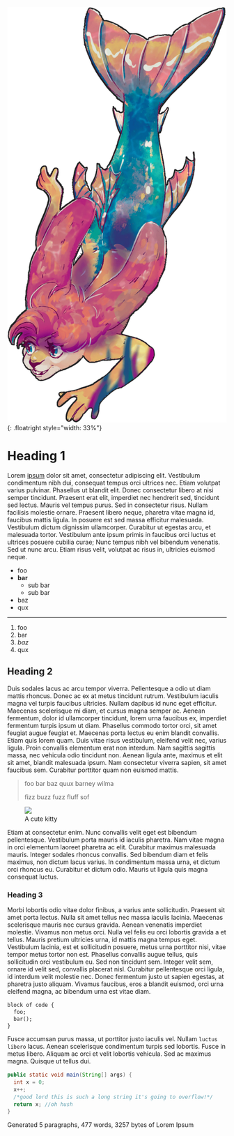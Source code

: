 ![the mermaid bunny herself](/assets/img/merbun-trans.png){: .floatright style="width: 33%"}

# Heading 1
Lorem [ipsum][link1] dolor sit amet, consectetur adipiscing elit. Vestibulum condimentum nibh dui, consequat tempus orci ultrices nec. Etiam volutpat varius pulvinar. Phasellus ut blandit elit. Donec consectetur libero at nisi semper tincidunt. Praesent erat elit, imperdiet nec hendrerit sed, tincidunt sed lectus. Mauris vel tempus purus. Sed in consectetur risus. Nullam facilisis molestie ornare. Praesent libero neque, pharetra vitae magna id, faucibus mattis ligula. In posuere est sed massa efficitur malesuada. Vestibulum dictum dignissim ullamcorper. Curabitur ut egestas arcu, et malesuada tortor. Vestibulum ante ipsum primis in faucibus orci luctus et ultrices posuere cubilia curae; Nunc tempus nibh vel bibendum venenatis. Sed ut nunc arcu. Etiam risus velit, volutpat ac risus in, ultricies euismod neque.

[link1]: #

- foo
- **bar**
  - sub bar
  - sub bar
- baz
- qux

* * * * *

1. foo
1. bar
1. *baz*
1. qux


## Heading 2

Duis sodales lacus ac arcu tempor viverra. Pellentesque a odio ut diam mattis rhoncus. Donec ac ex at metus tincidunt rutrum. Vestibulum iaculis magna vel turpis faucibus ultricies. Nullam dapibus id nunc eget efficitur. Maecenas scelerisque mi diam, et cursus magna semper ac. Aenean fermentum, dolor id ullamcorper tincidunt, lorem urna faucibus ex, imperdiet fermentum turpis ipsum ut diam. Phasellus commodo tortor orci, sit amet feugiat augue feugiat et. Maecenas porta lectus eu enim blandit convallis. Etiam quis lorem quam. Duis vitae risus vestibulum, eleifend velit nec, varius ligula. Proin convallis elementum erat non interdum. Nam sagittis sagittis massa, nec vehicula odio tincidunt non. Aenean ligula ante, maximus et elit sit amet, blandit malesuada ipsum. Nam consectetur viverra sapien, sit amet faucibus sem. Curabitur porttitor quam non euismod mattis.

> foo bar baz quux barney wilma
>
> fizz buzz fuzz fluff sof

<figure>
<img src="https://placekitten.com/300/300">
<figcaption>A cute kitty</figcaption>
</figure>

Etiam at consectetur enim. Nunc convallis velit eget est bibendum pellentesque. Vestibulum porta mauris id iaculis pharetra. Nam vitae magna in orci elementum laoreet pharetra ac elit. Curabitur maximus malesuada mauris. Integer sodales rhoncus convallis. Sed bibendum diam et felis maximus, non dictum lacus varius. In condimentum massa urna, et dictum orci rhoncus eu. Curabitur et dictum odio. Mauris ut ligula quis magna consequat luctus.


### Heading 3

Morbi lobortis odio vitae dolor finibus, a varius ante sollicitudin. Praesent sit amet porta lectus. Nulla sit amet tellus nec massa iaculis lacinia. Maecenas scelerisque mauris nec cursus gravida. Aenean venenatis imperdiet molestie. Vivamus non metus orci. Nulla vel felis eu orci lobortis gravida a et tellus. Mauris pretium ultricies urna, id mattis magna tempus eget. Vestibulum lacinia, est et sollicitudin posuere, metus urna porttitor nisi, vitae tempor metus tortor non est. Phasellus convallis augue tellus, quis sollicitudin orci vestibulum eu. Sed non tincidunt sem. Integer velit sem, ornare id velit sed, convallis placerat nisl. Curabitur pellentesque orci ligula, id interdum velit molestie nec. Donec fermentum justo ut sapien egestas, at pharetra justo aliquam. Vivamus faucibus, eros a blandit euismod, orci urna eleifend magna, ac bibendum urna est vitae diam.

```
block of code {
  foo;
  bar();
}
```

Fusce accumsan purus massa, ut porttitor justo iaculis vel. Nullam `luctus libero` lacus. Aenean scelerisque condimentum turpis sed lobortis. Fusce in metus libero. Aliquam ac orci et velit lobortis vehicula. Sed ac maximus magna. Quisque ut tellus dui.

```java
public static void main(String[] args) {
  int x = 0;
  x++;
  /*good lord this is such a long string it's going to overflow!*/
  return x; //oh hush
}
```

Generated 5 paragraphs, 477 words, 3257 bytes of Lorem Ipsum
